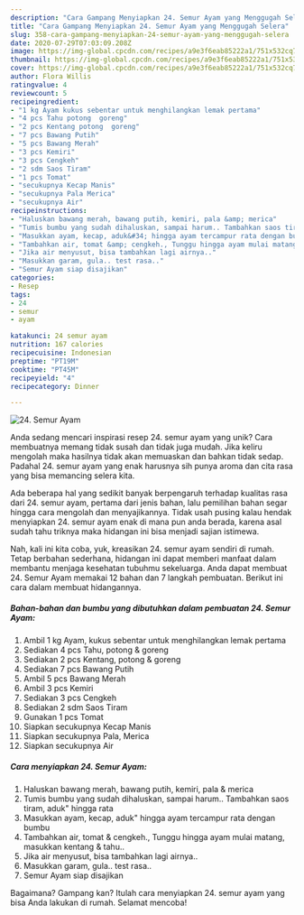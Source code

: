 ```yaml
---
description: "Cara Gampang Menyiapkan 24. Semur Ayam yang Menggugah Selera"
title: "Cara Gampang Menyiapkan 24. Semur Ayam yang Menggugah Selera"
slug: 358-cara-gampang-menyiapkan-24-semur-ayam-yang-menggugah-selera
date: 2020-07-29T07:03:09.208Z
image: https://img-global.cpcdn.com/recipes/a9e3f6eab85222a1/751x532cq70/24-semur-ayam-foto-resep-utama.jpg
thumbnail: https://img-global.cpcdn.com/recipes/a9e3f6eab85222a1/751x532cq70/24-semur-ayam-foto-resep-utama.jpg
cover: https://img-global.cpcdn.com/recipes/a9e3f6eab85222a1/751x532cq70/24-semur-ayam-foto-resep-utama.jpg
author: Flora Willis
ratingvalue: 4
reviewcount: 5
recipeingredient:
- "1 kg Ayam kukus sebentar untuk menghilangkan lemak pertama"
- "4 pcs Tahu potong  goreng"
- "2 pcs Kentang potong  goreng"
- "7 pcs Bawang Putih"
- "5 pcs Bawang Merah"
- "3 pcs Kemiri"
- "3 pcs Cengkeh"
- "2 sdm Saos Tiram"
- "1 pcs Tomat"
- "secukupnya Kecap Manis"
- "secukupnya Pala Merica"
- "secukupnya Air"
recipeinstructions:
- "Haluskan bawang merah, bawang putih, kemiri, pala &amp; merica"
- "Tumis bumbu yang sudah dihaluskan, sampai harum.. Tambahkan saos tiram, aduk&#34; hingga rata"
- "Masukkan ayam, kecap, aduk&#34; hingga ayam tercampur rata dengan bumbu"
- "Tambahkan air, tomat &amp; cengkeh., Tunggu hingga ayam mulai matang, masukkan kentang &amp; tahu.."
- "Jika air menyusut, bisa tambahkan lagi airnya.."
- "Masukkan garam, gula.. test rasa.."
- "Semur Ayam siap disajikan"
categories:
- Resep
tags:
- 24
- semur
- ayam

katakunci: 24 semur ayam 
nutrition: 167 calories
recipecuisine: Indonesian
preptime: "PT19M"
cooktime: "PT45M"
recipeyield: "4"
recipecategory: Dinner

---
```



![24. Semur Ayam](https://img-global.cpcdn.com/recipes/a9e3f6eab85222a1/751x532cq70/24-semur-ayam-foto-resep-utama.jpg)

Anda sedang mencari inspirasi resep 24. semur ayam yang unik? Cara membuatnya memang tidak susah dan tidak juga mudah. Jika keliru mengolah maka hasilnya tidak akan memuaskan dan bahkan tidak sedap. Padahal 24. semur ayam yang enak harusnya sih punya aroma dan cita rasa yang bisa memancing selera kita.



Ada beberapa hal yang sedikit banyak berpengaruh terhadap kualitas rasa dari 24. semur ayam, pertama dari jenis bahan, lalu pemilihan bahan segar hingga cara mengolah dan menyajikannya. Tidak usah pusing kalau hendak menyiapkan 24. semur ayam enak di mana pun anda berada, karena asal sudah tahu triknya maka hidangan ini bisa menjadi sajian istimewa.


Nah, kali ini kita coba, yuk, kreasikan 24. semur ayam sendiri di rumah. Tetap berbahan sederhana, hidangan ini dapat memberi manfaat dalam membantu menjaga kesehatan tubuhmu sekeluarga. Anda dapat membuat 24. Semur Ayam memakai 12 bahan dan 7 langkah pembuatan. Berikut ini cara dalam membuat hidangannya.

<!--inarticleads1-->

##### Bahan-bahan dan bumbu yang dibutuhkan dalam pembuatan 24. Semur Ayam:

1. Ambil 1 kg Ayam, kukus sebentar untuk menghilangkan lemak pertama
1. Sediakan 4 pcs Tahu, potong &amp; goreng
1. Sediakan 2 pcs Kentang, potong &amp; goreng
1. Sediakan 7 pcs Bawang Putih
1. Ambil 5 pcs Bawang Merah
1. Ambil 3 pcs Kemiri
1. Sediakan 3 pcs Cengkeh
1. Sediakan 2 sdm Saos Tiram
1. Gunakan 1 pcs Tomat
1. Siapkan secukupnya Kecap Manis
1. Siapkan secukupnya Pala, Merica
1. Siapkan secukupnya Air




<!--inarticleads2-->

##### Cara menyiapkan 24. Semur Ayam:

1. Haluskan bawang merah, bawang putih, kemiri, pala &amp; merica
1. Tumis bumbu yang sudah dihaluskan, sampai harum.. Tambahkan saos tiram, aduk&#34; hingga rata
1. Masukkan ayam, kecap, aduk&#34; hingga ayam tercampur rata dengan bumbu
1. Tambahkan air, tomat &amp; cengkeh., Tunggu hingga ayam mulai matang, masukkan kentang &amp; tahu..
1. Jika air menyusut, bisa tambahkan lagi airnya..
1. Masukkan garam, gula.. test rasa..
1. Semur Ayam siap disajikan




Bagaimana? Gampang kan? Itulah cara menyiapkan 24. semur ayam yang bisa Anda lakukan di rumah. Selamat mencoba!
